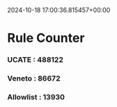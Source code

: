 2024-10-18 17:00:36.815457+00:00
# Rule Counter 
 ### UCATE : 488122

 ### Veneto : 86672

 ### Allowlist : 13930